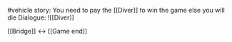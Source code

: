 #vehicle
story:
You need to pay the [[Diver]] to win the game else you will die 
Dialogue:
![[Diver]]

[[Bridge]] <-> [[Game end]]